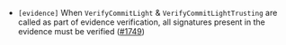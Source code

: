 - `[evidence]` When `VerifyCommitLight` & `VerifyCommitLightTrusting` are called as part
  of evidence verification, all signatures present in the evidence must be verified
  ([\#1749](https://github.com/KYVENetwork/cometbft/v37/pull/1749))

